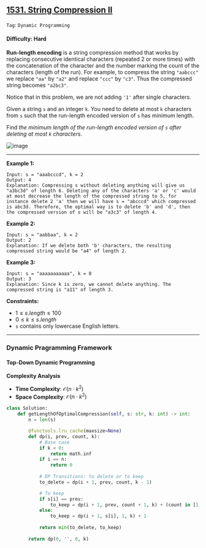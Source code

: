 ## [1531. String Compression II](https://leetcode.com/problems/string-compression-ii)

```Tag```: ```Dynamic Programming```

#### Difficulty: Hard

__Run-length encoding__ is a string compression method that works by replacing consecutive identical characters (repeated 2 or more times) with the concatenation of the character and the number marking the count of the characters (length of the run). For example, to compress the string ```"aabccc"``` we replace ```"aa"``` by ```"a2"``` and replace ```"ccc"``` by ```"c3"```. Thus the compressed string becomes ```"a2bc3"```.

Notice that in this problem, we are not adding ```'1'``` after single characters.

Given a string ```s``` and an integer ```k```. You need to delete at most ```k``` characters from ```s``` such that the run-length encoded version of ```s``` has minimum length.

Find _the minimum length of the run-length encoded version of ```s``` after deleting at most ```k``` characters_.

![image](https://github.com/quananhle/Python/assets/35042430/5fd4dce4-a28a-4d7e-9376-44677d1bf29d)

---

__Example 1:__
```
Input: s = "aaabcccd", k = 2
Output: 4
Explanation: Compressing s without deleting anything will give us "a3bc3d" of length 6. Deleting any of the characters 'a' or 'c' would at most decrease the length of the compressed string to 5, for instance delete 2 'a' then we will have s = "abcccd" which compressed is abc3d. Therefore, the optimal way is to delete 'b' and 'd', then the compressed version of s will be "a3c3" of length 4.
```

__Example 2:__
```
Input: s = "aabbaa", k = 2
Output: 2
Explanation: If we delete both 'b' characters, the resulting compressed string would be "a4" of length 2.
```

__Example 3:__
```
Input: s = "aaaaaaaaaaa", k = 0
Output: 3
Explanation: Since k is zero, we cannot delete anything. The compressed string is "a11" of length 3.
```

__Constraints:__

- $1 \le s.length \le 100$
- $0 \le k \le s.length$
- ```s``` contains only lowercase English letters.

---

### Dynamic Pragramming Framework

#### Top-Down Dynamic Programming

__Complexity Analysis__

- __Time Complexity__: $\mathcal{O}(n \cdot k^2)$
- __Space Complexity__: $\mathcal{O}(n \cdot k^2)$

```Python
class Solution:
    def getLengthOfOptimalCompression(self, s: str, k: int) -> int:
        n = len(s)

        @functools.lru_cache(maxsize=None)
        def dp(i, prev, count, k):
            # Base case
            if k < 0:
                return math.inf
            if i == n:
                return 0
            
            # DP Transitions: to delete or to keep
            to_delete = dp(i + 1, prev, count, k - 1)

            # To keep
            if s[i] == prev:
                to_keep = dp(i + 1, prev, count + 1, k) + (count in [1, 9, 99])
            else:
                to_keep = dp(i + 1, s[i], 1, k) + 1
            
            return min(to_delete, to_keep)
        
        return dp(0, '', 0, k)
```
